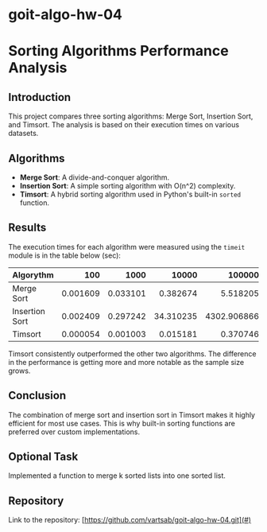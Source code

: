 # goit-algo-hw-04

# Sorting Algorithms Performance Analysis

## Introduction
This project compares three sorting algorithms: Merge Sort, Insertion Sort, and Timsort. The analysis is based on their execution times on various datasets.

## Algorithms
- **Merge Sort**: A divide-and-conquer algorithm.
- **Insertion Sort**: A simple sorting algorithm with O(n^2) complexity.
- **Timsort**: A hybrid sorting algorithm used in Python's built-in `sorted` function.

## Results
The execution times for each algorithm were measured using the `timeit` module is in the table below (sec):

|Algorythm       |      100|     1000|     10000|     100000|
|:---------------|--------:|--------:|---------:|----------:|
|Merge Sort      | 0.001609| 0.033101|  0.382674|   5.518205|
|Insertion Sort  | 0.002409| 0.297242| 34.310235|4302.906866|
|Timsort         | 0.000054| 0.001003|  0.015181|   0.370746|

Timsort consistently outperformed the other two algorithms. The difference in the performance is getting more and more notable as the sample size grows.

## Conclusion
The combination of merge sort and insertion sort in Timsort makes it highly efficient for most use cases. This is why built-in sorting functions are preferred over custom implementations.

## Optional Task
Implemented a function to merge k sorted lists into one sorted list.

## Repository
Link to the repository: [https://github.com/vartsab/goit-algo-hw-04.git](#)
